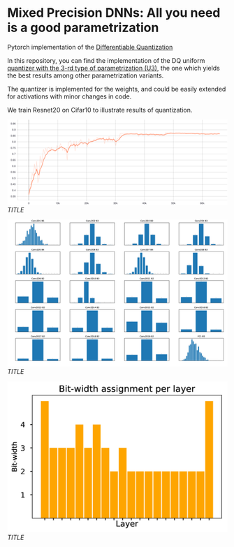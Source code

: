 # Mixed Precision DNNs: All you need is a good parametrization
Pytorch implementation of the [Differentiable Quantization](https://arxiv.org/abs/1905.11452) 

In this repository, you can find the implementation of the DQ uniform [quantizer with the 3-rd type of parametrization (U3)](https://github.com/vovamedentsiy/mpdnn/blob/main/layers/quantizer.py), the one which yields the best results among other parametrization variants. 

The quantizer is implemented for the weights, and could be easily extended for activations with minor changes in code. 

We train Resnet20 on Cifar10 to illustrate results of quantization. 


<p> 
    <img src="https://github.com/vovamedentsiy/mpdnn/blob/main/imgs/Validation_Accuracy.svg"  />
    <br>
    <em> TITLE </em> 
<p\>
    
    
<p> 
    <img src="https://github.com/vovamedentsiy/mpdnn/blob/main/imgs/EP170.jpg"  />
    <br>
    <em> TITLE </em> 
<p\>
    
    
<p> 
    <img src="https://github.com/vovamedentsiy/mpdnn/blob/main/imgs/bw_assignment.jpg"  />
    <br>
    <em> TITLE </em> 
<p\>
